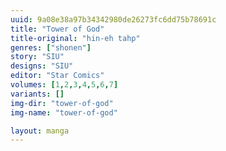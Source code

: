 ```yaml
---
uuid: 9a08e38a97b34342980de26273fc6dd75b78691c
title: "Tower of God"
title-original: "hin-eh tahp"
genres: ["shonen"]
story: "SIU"
designs: "SIU"
editor: "Star Comics"
volumes: [1,2,3,4,5,6,7]
variants: []
img-dir: "tower-of-god"
img-name: "tower-of-god"

layout: manga
---
```

